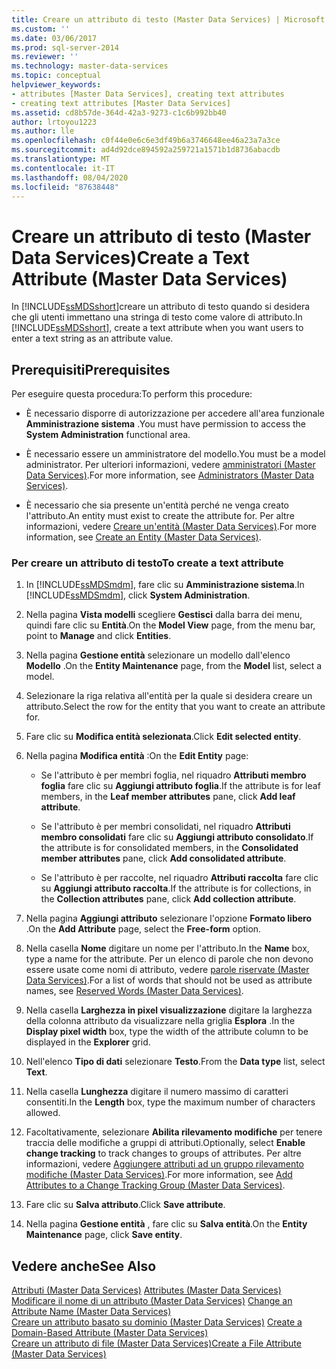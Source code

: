 ```yaml
---
title: Creare un attributo di testo (Master Data Services) | Microsoft Docs
ms.custom: ''
ms.date: 03/06/2017
ms.prod: sql-server-2014
ms.reviewer: ''
ms.technology: master-data-services
ms.topic: conceptual
helpviewer_keywords:
- attributes [Master Data Services], creating text attributes
- creating text attributes [Master Data Services]
ms.assetid: cd8b57de-364d-42a3-9273-c1c6b992bb40
author: lrtoyou1223
ms.author: lle
ms.openlocfilehash: c0f44e0e6c6e3df49b6a3746648ee46a23a7a3ce
ms.sourcegitcommit: ad4d92dce894592a259721a1571b1d8736abacdb
ms.translationtype: MT
ms.contentlocale: it-IT
ms.lasthandoff: 08/04/2020
ms.locfileid: "87638448"
---
```

# <a name="create-a-text-attribute-master-data-services"></a><span data-ttu-id="82538-102">Creare un attributo di testo (Master Data Services)</span><span class="sxs-lookup"><span data-stu-id="82538-102">Create a Text Attribute (Master Data Services)</span></span>
  <span data-ttu-id="82538-103">In [!INCLUDE[ssMDSshort](../includes/ssmdsshort-md.md)]creare un attributo di testo quando si desidera che gli utenti immettano una stringa di testo come valore di attributo.</span><span class="sxs-lookup"><span data-stu-id="82538-103">In [!INCLUDE[ssMDSshort](../includes/ssmdsshort-md.md)], create a text attribute when you want users to enter a text string as an attribute value.</span></span>  
  
## <a name="prerequisites"></a><span data-ttu-id="82538-104">Prerequisiti</span><span class="sxs-lookup"><span data-stu-id="82538-104">Prerequisites</span></span>  
 <span data-ttu-id="82538-105">Per eseguire questa procedura:</span><span class="sxs-lookup"><span data-stu-id="82538-105">To perform this procedure:</span></span>  
  
-   <span data-ttu-id="82538-106">È necessario disporre di autorizzazione per accedere all'area funzionale **Amministrazione sistema** .</span><span class="sxs-lookup"><span data-stu-id="82538-106">You must have permission to access the **System Administration** functional area.</span></span>  
  
-   <span data-ttu-id="82538-107">È necessario essere un amministratore del modello.</span><span class="sxs-lookup"><span data-stu-id="82538-107">You must be a model administrator.</span></span> <span data-ttu-id="82538-108">Per ulteriori informazioni, vedere [amministratori &#40;Master Data Services&#41;](administrators-master-data-services.md).</span><span class="sxs-lookup"><span data-stu-id="82538-108">For more information, see [Administrators &#40;Master Data Services&#41;](administrators-master-data-services.md).</span></span>  
  
-   <span data-ttu-id="82538-109">È necessario che sia presente un'entità perché ne venga creato l'attributo.</span><span class="sxs-lookup"><span data-stu-id="82538-109">An entity must exist to create the attribute for.</span></span> <span data-ttu-id="82538-110">Per altre informazioni, vedere [Creare un'entità &#40;Master Data Services&#41;](../../2014/master-data-services/create-an-entity-master-data-services.md).</span><span class="sxs-lookup"><span data-stu-id="82538-110">For more information, see [Create an Entity &#40;Master Data Services&#41;](../../2014/master-data-services/create-an-entity-master-data-services.md).</span></span>  
  
### <a name="to-create-a-text-attribute"></a><span data-ttu-id="82538-111">Per creare un attributo di testo</span><span class="sxs-lookup"><span data-stu-id="82538-111">To create a text attribute</span></span>  
  
1.  <span data-ttu-id="82538-112">In [!INCLUDE[ssMDSmdm](../includes/ssmdsmdm-md.md)], fare clic su **Amministrazione sistema**.</span><span class="sxs-lookup"><span data-stu-id="82538-112">In [!INCLUDE[ssMDSmdm](../includes/ssmdsmdm-md.md)], click **System Administration**.</span></span>  
  
2.  <span data-ttu-id="82538-113">Nella pagina **Vista modelli** scegliere **Gestisci** dalla barra dei menu, quindi fare clic su **Entità**.</span><span class="sxs-lookup"><span data-stu-id="82538-113">On the **Model View** page, from the menu bar, point to **Manage** and click **Entities**.</span></span>  
  
3.  <span data-ttu-id="82538-114">Nella pagina **Gestione entità** selezionare un modello dall'elenco **Modello** .</span><span class="sxs-lookup"><span data-stu-id="82538-114">On the **Entity Maintenance** page, from the **Model** list, select a model.</span></span>  
  
4.  <span data-ttu-id="82538-115">Selezionare la riga relativa all'entità per la quale si desidera creare un attributo.</span><span class="sxs-lookup"><span data-stu-id="82538-115">Select the row for the entity that you want to create an attribute for.</span></span>  
  
5.  <span data-ttu-id="82538-116">Fare clic su **Modifica entità selezionata**.</span><span class="sxs-lookup"><span data-stu-id="82538-116">Click **Edit selected entity**.</span></span>  
  
6.  <span data-ttu-id="82538-117">Nella pagina **Modifica entità** :</span><span class="sxs-lookup"><span data-stu-id="82538-117">On the **Edit Entity** page:</span></span>  
  
    -   <span data-ttu-id="82538-118">Se l'attributo è per membri foglia, nel riquadro **Attributi membro foglia** fare clic su **Aggiungi attributo foglia**.</span><span class="sxs-lookup"><span data-stu-id="82538-118">If the attribute is for leaf members, in the **Leaf member attributes** pane, click **Add leaf attribute**.</span></span>  
  
    -   <span data-ttu-id="82538-119">Se l'attributo è per membri consolidati, nel riquadro **Attributi membro consolidati** fare clic su **Aggiungi attributo consolidato**.</span><span class="sxs-lookup"><span data-stu-id="82538-119">If the attribute is for consolidated members, in the **Consolidated member attributes** pane, click **Add consolidated attribute**.</span></span>  
  
    -   <span data-ttu-id="82538-120">Se l'attributo è per raccolte, nel riquadro **Attributi raccolta** fare clic su **Aggiungi attributo raccolta**.</span><span class="sxs-lookup"><span data-stu-id="82538-120">If the attribute is for collections, in the **Collection attributes** pane, click **Add collection attribute**.</span></span>  
  
7.  <span data-ttu-id="82538-121">Nella pagina **Aggiungi attributo** selezionare l'opzione **Formato libero** .</span><span class="sxs-lookup"><span data-stu-id="82538-121">On the **Add Attribute** page, select the **Free-form** option.</span></span>  
  
8.  <span data-ttu-id="82538-122">Nella casella **Nome** digitare un nome per l'attributo.</span><span class="sxs-lookup"><span data-stu-id="82538-122">In the **Name** box, type a name for the attribute.</span></span> <span data-ttu-id="82538-123">Per un elenco di parole che non devono essere usate come nomi di attributo, vedere [parole riservate &#40;Master Data Services&#41;](../../2014/master-data-services/reserved-words-master-data-services.md).</span><span class="sxs-lookup"><span data-stu-id="82538-123">For a list of words that should not be used as attribute names, see [Reserved Words &#40;Master Data Services&#41;](../../2014/master-data-services/reserved-words-master-data-services.md).</span></span>  
  
9. <span data-ttu-id="82538-124">Nella casella **Larghezza in pixel visualizzazione** digitare la larghezza della colonna attributo da visualizzare nella griglia **Esplora** .</span><span class="sxs-lookup"><span data-stu-id="82538-124">In the **Display pixel width** box, type the width of the attribute column to be displayed in the **Explorer** grid.</span></span>  
  
10. <span data-ttu-id="82538-125">Nell'elenco **Tipo di dati** selezionare **Testo**.</span><span class="sxs-lookup"><span data-stu-id="82538-125">From the **Data type** list, select **Text**.</span></span>  
  
11. <span data-ttu-id="82538-126">Nella casella **Lunghezza** digitare il numero massimo di caratteri consentiti.</span><span class="sxs-lookup"><span data-stu-id="82538-126">In the **Length** box, type the maximum number of characters allowed.</span></span>  
  
12. <span data-ttu-id="82538-127">Facoltativamente, selezionare **Abilita rilevamento modifiche** per tenere traccia delle modifiche a gruppi di attributi.</span><span class="sxs-lookup"><span data-stu-id="82538-127">Optionally, select **Enable change tracking** to track changes to groups of attributes.</span></span> <span data-ttu-id="82538-128">Per altre informazioni, vedere [Aggiungere attributi ad un gruppo rilevamento modifiche &#40;Master Data Services&#41;](../../2014/master-data-services/add-attributes-to-a-change-tracking-group-master-data-services.md).</span><span class="sxs-lookup"><span data-stu-id="82538-128">For more information, see [Add Attributes to a Change Tracking Group &#40;Master Data Services&#41;](../../2014/master-data-services/add-attributes-to-a-change-tracking-group-master-data-services.md).</span></span>  
  
13. <span data-ttu-id="82538-129">Fare clic su **Salva attributo**.</span><span class="sxs-lookup"><span data-stu-id="82538-129">Click **Save attribute**.</span></span>  
  
14. <span data-ttu-id="82538-130">Nella pagina **Gestione entità** , fare clic su **Salva entità**.</span><span class="sxs-lookup"><span data-stu-id="82538-130">On the **Entity Maintenance** page, click **Save entity**.</span></span>  
  
## <a name="see-also"></a><span data-ttu-id="82538-131">Vedere anche</span><span class="sxs-lookup"><span data-stu-id="82538-131">See Also</span></span>  
 <span data-ttu-id="82538-132">[Attributi &#40;Master Data Services&#41;](../../2014/master-data-services/attributes-master-data-services.md) </span><span class="sxs-lookup"><span data-stu-id="82538-132">[Attributes &#40;Master Data Services&#41;](../../2014/master-data-services/attributes-master-data-services.md) </span></span>  
 <span data-ttu-id="82538-133">[Modificare il nome di un attributo &#40;Master Data Services&#41;](change-an-attribute-name-and-data-type-master-data-services.md) </span><span class="sxs-lookup"><span data-stu-id="82538-133">[Change an Attribute Name &#40;Master Data Services&#41;](change-an-attribute-name-and-data-type-master-data-services.md) </span></span>  
 <span data-ttu-id="82538-134">[Creare un attributo basato su dominio &#40;Master Data Services&#41;](../../2014/master-data-services/create-a-domain-based-attribute-master-data-services.md) </span><span class="sxs-lookup"><span data-stu-id="82538-134">[Create a Domain-Based Attribute &#40;Master Data Services&#41;](../../2014/master-data-services/create-a-domain-based-attribute-master-data-services.md) </span></span>  
 [<span data-ttu-id="82538-135">Creare un attributo di file &#40;Master Data Services&#41;</span><span class="sxs-lookup"><span data-stu-id="82538-135">Create a File Attribute &#40;Master Data Services&#41;</span></span>](../../2014/master-data-services/create-a-file-attribute-master-data-services.md)  
  
  
